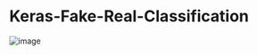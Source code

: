 # Keras-Fake-Real-Classification

![image](https://user-images.githubusercontent.com/56585669/155888835-2ede6c7f-8acc-41e8-84f6-c17996adc008.png)
